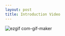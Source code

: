 ```yaml
---
layout: post
title: Introduction Video
---
```


![ezgif com-gif-maker](https://user-images.githubusercontent.com/17774946/113377703-086fbd80-93b0-11eb-826b-7176d51c06f1.gif)


